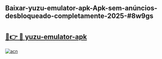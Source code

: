 ## Baixar-yuzu-emulator-apk-Apk-sem-anúncios-desbloqueado-completamente-2025-#8w9gs

# <h2><a href="https://ainizakaria.my?title=yuzu-emulator-apk&ref=22M">🔗👉 🔴 yuzu-emulator-apk</a></h2>

[![acn](https://github.com/user-attachments/assets/0f9c940e-d8b0-45ae-aac7-cd30a18b3e1c)](https://ainizakaria.my?title=yuzu-emulator-apk&ref=22M)


